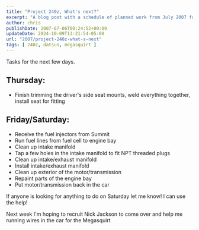 ```yaml
---
title: "Project 240z, What's next?"
excerpt: "A blog post with a schedule of planned work from July 2007 for the 240z"
author: chris
publishDate: 2007-07-06T00:24:52+00:00
updateDate: 2024-10-09T13:21:54-05:00
url: "2007/project-240z-what-s-next"
tags: [ 240z, datsun, megasquirt ]
---
```


Tasks for the next few days.

## Thursday: 
  - Finish trimming the driver's side seat mounts, weld everything together, install seat for fitting
  
## Friday/Saturday:
  - Receive the fuel injectors from Summit
  - Run fuel lines from fuel cell to engine bay
  - Clean up intake manifold
  - Tap a few holes in the intake manifold to fit NPT threaded plugs
  - Clean up intake/exhaust manifold
  - Install intake/exhaust manifold
  - Clean up exterior of the motor/transmission
  - Repaint parts of the engine bay
  - Put motor/transmission back in the car

If anyone is looking for anything to do on Saturday let me know! I can use the help!

Next week I'm hoping to recruit Nick Jackson to come over and help me running wires in the car for the Megasquirt

